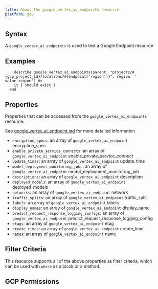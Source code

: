 ```yaml
---
title: About the google_vertex_ai_endpoints resource
platform: gcp
---
```


## Syntax
A `google_vertex_ai_endpoints` is used to test a Google Endpoint resource

## Examples
```
    describe google_vertex_ai_endpoints(parent: "projects/#{gcp_project_id}/locations/#{endpoint['region']}", region: ' value_region') do
    it { should exist }
  end
```

## Properties
Properties that can be accessed from the `google_vertex_ai_endpoints` resource:

See [google_vertex_ai_endpoint.md](google_vertex_ai_endpoint.md) for more detailed information
  * `encryption_specs`: an array of `google_vertex_ai_endpoint` encryption_spec
  * `enable_private_service_connects`: an array of `google_vertex_ai_endpoint` enable_private_service_connect
  * `update_times`: an array of `google_vertex_ai_endpoint` update_time
  * `model_deployment_monitoring_jobs`: an array of `google_vertex_ai_endpoint` model_deployment_monitoring_job
  * `descriptions`: an array of `google_vertex_ai_endpoint` description
  * `deployed_models`: an array of `google_vertex_ai_endpoint` deployed_models
  * `networks`: an array of `google_vertex_ai_endpoint` network
  * `traffic_splits`: an array of `google_vertex_ai_endpoint` traffic_split
  * `labels`: an array of `google_vertex_ai_endpoint` labels
  * `display_names`: an array of `google_vertex_ai_endpoint` display_name
  * `predict_request_response_logging_configs`: an array of `google_vertex_ai_endpoint` predict_request_response_logging_config
  * `etags`: an array of `google_vertex_ai_endpoint` etag
  * `create_times`: an array of `google_vertex_ai_endpoint` create_time
  * `names`: an array of `google_vertex_ai_endpoint` name

## Filter Criteria
This resource supports all of the above properties as filter criteria, which can be used
with `where` as a block or a method.

## GCP Permissions

